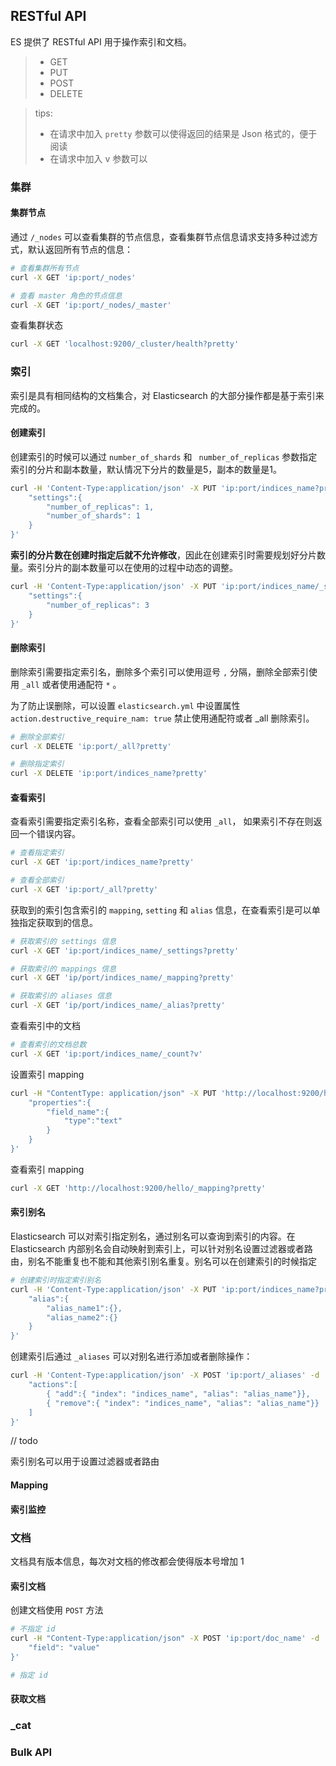 ## RESTful API

ES 提供了 RESTful API 用于操作索引和文档。

> - GET
> - PUT
> - POST
> - DELETE



> tips:
>
> - 在请求中加入  `pretty`  参数可以使得返回的结果是 Json 格式的，便于阅读
> - 在请求中加入 v 参数可以

### 集群

#### 集群节点

通过 `/_nodes`  可以查看集群的节点信息，查看集群节点信息请求支持多种过滤方式，默认返回所有节点的信息：

```sh
# 查看集群所有节点
curl -X GET 'ip:port/_nodes'

# 查看 master 角色的节点信息
curl -X GET 'ip:port/_nodes/_master'
```



查看集群状态

```sh
curl -X GET 'localhost:9200/_cluster/health?pretty'
```



### 索引

索引是具有相同结构的文档集合，对 Elasticsearch 的大部分操作都是基于索引来完成的。

#### 创建索引

创建索引的时候可以通过  `number_of_shards`  和  ` number_of_replicas`  参数指定索引的分片和副本数量，默认情况下分片的数量是5，副本的数量是1。

```sh
curl -H 'Content-Type:application/json' -X PUT 'ip:port/indices_name?pretty' -d '{
	"settings":{
		"number_of_replicas": 1,
		"number_of_shards": 1
	}
}' 
```

**索引的分片数在创建时指定后就不允许修改**，因此在创建索引时需要规划好分片数量。索引分片的副本数量可以在使用的过程中动态的调整。

```sh
curl -H 'Content-Type:application/json' -X PUT 'ip:port/indices_name/_setting?pretty' -d '{
	"settings":{
		"number_of_replicas": 3
	}
}'
```

#### 删除索引

删除索引需要指定索引名，删除多个索引可以使用逗号  `,`  分隔，删除全部索引使用 `_all` 或者使用通配符 `*`  。

为了防止误删除，可以设置 `elasticsearch.yml` 中设置属性 `action.destructive_require_nam: true`  禁止使用通配符或者 _all 删除索引。

```sh
# 删除全部索引
curl -X DELETE 'ip:port/_all?pretty'

# 删除指定索引
curl -X DELETE 'ip:port/indices_name?pretty'
```

#### 查看索引

查看索引需要指定索引名称，查看全部索引可以使用 `_all`， 如果索引不存在则返回一个错误内容。

```sh
# 查看指定索引
curl -X GET 'ip:port/indices_name?pretty'

# 查看全部索引
curl -X GET 'ip:port/_all?pretty'
```

获取到的索引包含索引的  `mapping`, `setting`  和 `alias` 信息，在查看索引是可以单独指定获取到的信息。

```sh
# 获取索引的 settings 信息
curl -X GET 'ip:port/indices_name/_settings?pretty'

# 获取索引的 mappings 信息
curl -X GET 'ip/port/indices_name/_mapping?pretty'

# 获取索引的 aliases 信息
curl -X GET 'ip/port/indices_name/_alias?pretty'
```

查看索引中的文档

```sh
# 查看索引的文档总数
curl -X GET 'ip:port/indices_name/_count?v'
```



设置索引 mapping

```sh
curl -H "ContentType: application/json" -X PUT 'http://localhost:9200/hello/_mapping' -d '{
	"properties":{
		"field_name":{
			"type":"text"
		}
	}
}'
```

查看索引 mapping

```sh
curl -X GET 'http://localhost:9200/hello/_mapping?pretty'
```

#### 索引别名

Elasticsearch 可以对索引指定别名，通过别名可以查询到索引的内容。在 Elasticsearch 内部别名会自动映射到索引上，可以针对别名设置过滤器或者路由，别名不能重复也不能和其他索引别名重复。别名可以在创建索引的时候指定

```sh
# 创建索引时指定索引别名
curl -H 'Content-Type:application/json' -X PUT 'ip:port/indices_name?pretty' -d '{
	"alias":{
		"alias_name1":{},
		"alias_name2":{}
	}
}'
```

创建索引后通过 `_aliases` 可以对别名进行添加或者删除操作：

```sh
curl -H 'Content-Type:application/json' -X POST 'ip:port/_aliases' -d '{
	"actions":[
		{ "add":{ "index": "indices_name", "alias": "alias_name"}},
		{ "remove":{ "index": "indices_name", "alias": "alias_name"}}
	]
}'
```

// todo

索引别名可以用于设置过滤器或者路由

#### Mapping



#### 索引监控

### 文档

文档具有版本信息，每次对文档的修改都会使得版本号增加 1

#### 索引文档

创建文档使用 `POST` 方法

```sh
# 不指定 id
curl -H "Content-Type:application/json" -X POST 'ip:port/doc_name' -d '{
	"field": "value"
}'

# 指定 id

```

#### 获取文档

### _cat

### Bulk API